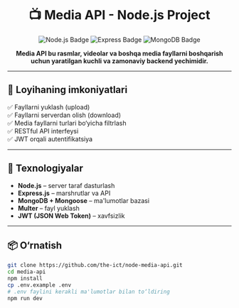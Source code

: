 <h1 align="center">📺 Media API - Node.js Project</h1>

<p align="center">
  <img src="https://img.shields.io/badge/Node.js-API-green?style=for-the-badge&logo=node.js" alt="Node.js Badge"/>
  <img src="https://img.shields.io/badge/Express.js-Backend-blue?style=for-the-badge&logo=express" alt="Express Badge"/>
  <img src="https://img.shields.io/badge/MongoDB-Database-brightgreen?style=for-the-badge&logo=mongodb" alt="MongoDB Badge"/>
</p>

<p align="center">
  <strong>Media API bu rasmlar, videolar va boshqa media fayllarni boshqarish uchun yaratilgan kuchli va zamonaviy backend yechimidir.</strong>
</p>

---

## 🚀 Loyihaning imkoniyatlari

✅ Fayllarni yuklash (upload)  
✅ Fayllarni serverdan olish (download)  
✅ Media fayllarni turlari bo‘yicha filtrlash  
✅ RESTful API interfeysi  
✅ JWT orqali autentifikatsiya  

---

## 🧰 Texnologiyalar

- **Node.js** – server taraf dasturlash
- **Express.js** – marshrutlar va API
- **MongoDB + Mongoose** – ma'lumotlar bazasi
- **Multer** – fayl yuklash
- **JWT (JSON Web Token)** – xavfsizlik

---

## 📦 O‘rnatish

```bash
git clone https://github.com/the-ict/node-media-api.git
cd media-api
npm install
cp .env.example .env
# .env faylini kerakli ma'lumotlar bilan to‘ldiring
npm run dev
